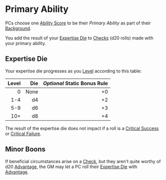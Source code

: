 # Primary Ability

PCs choose one [Ability Score](../The%20Ability%20Scores/Ability%20Scores.md) to be their *Primary Ability* as part of their [Background](Background.md).

You add the result of your [Expertise Die](#Expertise%20Die) to [Checks](../../Game%20Procedures/Core%20Procedures/Check.md) (d20 rolls) made with your primary ability.

## Expertise Die

Your expertise die progresses as you [Level](../Progression/Level.md) according to this table:

| Level |  Die | *Optional* Static Bonus Rule |
| ----: | ---: | ---------------------------: |
|     0 | None |                           +0 |
|   1-4 |   d4 |                           +2 |
|   5-9 |   d6 |                           +3 |
|   10+ |   d8 |                           +4 |

The result of the expertise die does not impact if a roll is a [Critical Success](../../Game%20Procedures/Die%20Rolling%20Mechanics/Critical%20Success.md) or [Critical Failure](../../Game%20Procedures/Die%20Rolling%20Mechanics/Critical%20Failure.md).

## Minor Boons

If beneficial circumstances arise on a [Check](../../Game%20Procedures/Core%20Procedures/Check.md), but they aren't quite worthy of d20 [Advantage](../../Game%20Procedures/Die%20Rolling%20Mechanics/Advantage.md), the GM may let a PC roll their [Expertise Die](Primary%20Ability.md#Expertise%20Die) with [Advantage](../../Game%20Procedures/Die%20Rolling%20Mechanics/Advantage.md).
